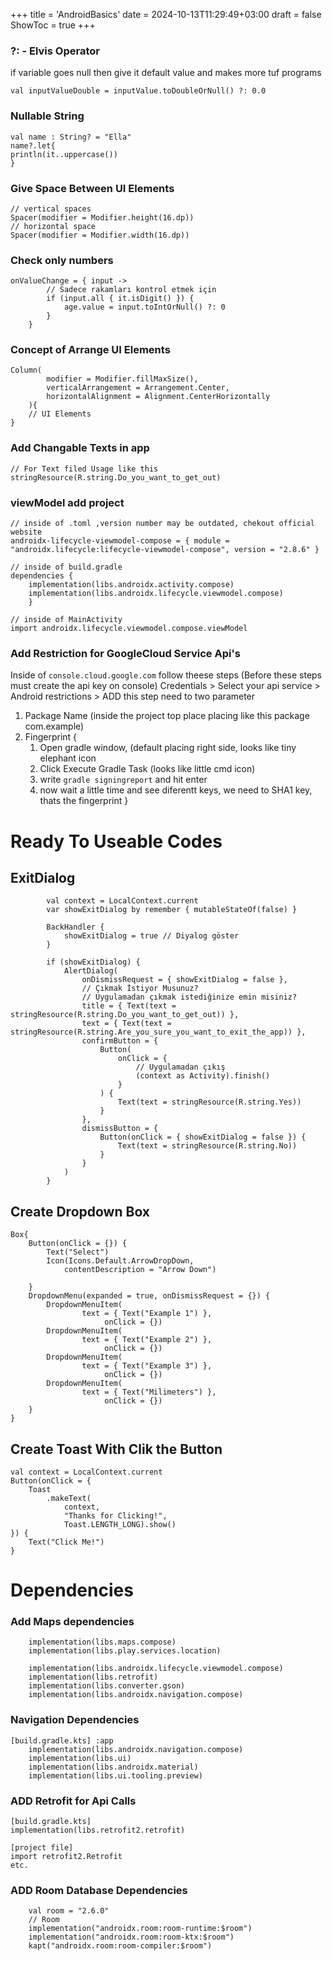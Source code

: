 +++
title = 'AndroidBasics'
date = 2024-10-13T11:29:49+03:00
draft = false
ShowToc = true
+++


### ?:  -  Elvis Operator
if variable goes null then give it default value and makes more tuf programs
```
val inputValueDouble = inputValue.toDoubleOrNull() ?: 0.0
```

### Nullable String
```
val name : String? = "Ella"
name?.let{
println(it..uppercase())
}
```

### Give Space Between UI Elements
```
// vertical spaces
Spacer(modifier = Modifier.height(16.dp))
// horizontal space
Spacer(modifier = Modifier.width(16.dp))
```

### Check only numbers
```
onValueChange = { input ->
        // Sadece rakamları kontrol etmek için
        if (input.all { it.isDigit() }) {
            age.value = input.toIntOrNull() ?: 0
        }
    }
```

### Concept of Arrange UI Elements
```
Column(
        modifier = Modifier.fillMaxSize(),
        verticalArrangement = Arrangement.Center,
        horizontalAlignment = Alignment.CenterHorizontally
    ){
	// UI Elements
}
```


### Add Changable Texts in app
```
// For Text filed Usage like this
stringResource(R.string.Do_you_want_to_get_out)

```

### viewModel add project
```
// inside of .toml ,version number may be outdated, chekout official website
androidx-lifecycle-viewmodel-compose = { module = "androidx.lifecycle:lifecycle-viewmodel-compose", version = "2.8.6" }

// inside of build.gradle
dependencies {
    implementation(libs.androidx.activity.compose)
    implementation(libs.androidx.lifecycle.viewmodel.compose)
    }

// inside of MainActivity
import androidx.lifecycle.viewmodel.compose.viewModel

```

### Add Restriction for GoogleCloud Service Api's

Inside of `console.cloud.google.com` follow theese steps
(Before these steps must create the api key on console)
Credentials > Select your api service > Android restrictions > ADD
this step need to two parameter
1. Package Name (inside the project top place placing like this package com.example)
2. Fingerprint {
	1) Open gradle window, (default placing right side, looks like tiny elephant icon
	2) Click Execute Gradle Task (looks like little cmd icon)
	3) write `gradle signingreport` and hit enter
	4) now wait a little time and see diferentt keys, we need to SHA1 key, thats the fingerprint
}
# Ready To Useable Codes
## ExitDialog
```
        val context = LocalContext.current
        var showExitDialog by remember { mutableStateOf(false) }

        BackHandler {
            showExitDialog = true // Diyalog göster
        }

        if (showExitDialog) {
            AlertDialog(
                onDismissRequest = { showExitDialog = false },
                // Çıkmak İstiyor Musunuz?
                // Uygulamadan çıkmak istediğinize emin misiniz?
                title = { Text(text = stringResource(R.string.Do_you_want_to_get_out)) },
                text = { Text(text = stringResource(R.string.Are_you_sure_you_want_to_exit_the_app)) },
                confirmButton = {
                    Button(
                        onClick = {
                            // Uygulamadan çıkış
                            (context as Activity).finish()
                        }
                    ) {
                        Text(text = stringResource(R.string.Yes))
                    }
                },
                dismissButton = {
                    Button(onClick = { showExitDialog = false }) {
                        Text(text = stringResource(R.string.No))
                    }
                }
            )
        }
``` 


## Create Dropdown Box
```
Box{
	Button(onClick = {}) {
		Text("Select")
		Icon(Icons.Default.ArrowDropDown,
			contentDescription = "Arrow Down")

	}
	DropdownMenu(expanded = true, onDismissRequest = {}) {
		DropdownMenuItem(
				text = { Text("Example 1") },
					 onClick = {})
		DropdownMenuItem(
				text = { Text("Example 2") },
					 onClick = {})
		DropdownMenuItem(
				text = { Text("Example 3") },
					 onClick = {})
		DropdownMenuItem(
				text = { Text("Milimeters") },
					 onClick = {})
	}
}
```

## Create Toast With Clik the Button
```
val context = LocalContext.current
Button(onClick = {
    Toast
        .makeText(
            context,
            "Thanks for Clicking!",
            Toast.LENGTH_LONG).show()
}) {
    Text("Click Me!")
}
```



# Dependencies

### Add Maps dependencies

```
    implementation(libs.maps.compose)
    implementation(libs.play.services.location)

    implementation(libs.androidx.lifecycle.viewmodel.compose)
    implementation(libs.retrofit)
    implementation(libs.converter.gson)
    implementation(libs.androidx.navigation.compose)
```

### Navigation Dependencies

```
[build.gradle.kts] :app
    implementation(libs.androidx.navigation.compose)
    implementation(libs.ui)
    implementation(libs.androidx.material)
    implementation(libs.ui.tooling.preview)
```

### ADD Retrofit for Api Calls

```
[build.gradle.kts]
implementation(libs.retrofit2.retrofit)

[project file]
import retrofit2.Retrofit
etc.

```

### ADD Room Database Dependencies
```
    val room = "2.6.0"
    // Room
    implementation("androidx.room:room-runtime:$room")
    implementation("androidx.room:room-ktx:$room")
    kapt("androidx.room:room-compiler:$room")
```
